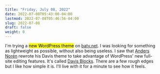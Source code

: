 ```yaml
---
title: "Friday, July 08, 2022"
date: 2022-07-08T05:43:00-04:00
lastmod: 2022-07-08T05:46:56-04:00
slug: 2022-07-08
draft: false
weight: 0
---
```


I'm trying a <mark>new WordPress theme</mark> on [baty.net](https://baty.net). I was looking for something as lightweight as possible, without also being useless. I saw that [Anders Norén](https://andersnoren.se/) rewrote his Davis theme to take advantage of WordPress' new full-site editing features. It's called [Davis Blocks](https://andersnoren.se/introducing-davis-blocks/). There are a few rough edges but I like how simple it is. I'll live with it for a minute to see how it feels.

[//]: # "Exported with love from a post written in Org mode"
[//]: # "- https://github.com/kaushalmodi/ox-hugo"
